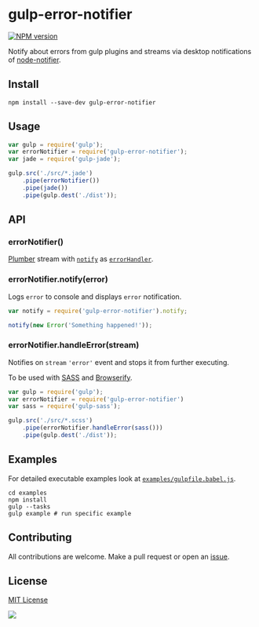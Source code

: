 # gulp-error-notifier
[![NPM version][npm-image]][npm-url]

Notify about errors from gulp plugins and streams via desktop notifications of [node-notifier].

## Install
```shell
npm install --save-dev gulp-error-notifier
```

## Usage
```javascript
var gulp = require('gulp');
var errorNotifier = require('gulp-error-notifier');
var jade = require('gulp-jade');

gulp.src('./src/*.jade')
    .pipe(errorNotifier())
    .pipe(jade())
    .pipe(gulp.dest('./dist'));
```

## API

###  errorNotifier()
[Plumber] stream with [`notify`](#errornotifiernotifyerror) as [`errorHandler`][plumber-handler].

### errorNotifier.notify(error)
Logs `error` to console and displays `error` notification.
```javascript
var notify = require('gulp-error-notifier').notify;

notify(new Error('Something happened!'));
```

### errorNotifier.handleError(stream)
Notifies on `stream` `'error'` event and stops it from further executing.

To be used with [SASS] and [Browserify].
```javascript
var gulp = require('gulp');
var errorNotifier = require('gulp-error-notifier')
var sass = require('gulp-sass');

gulp.src('./src/*.scss')
    .pipe(errorNotifier.handleError(sass()))
    .pipe(gulp.dest('./dist'));
```
## Examples
For detailed executable examples look at  [`examples/gulpfile.babel.js`][example-gulpfile].
```shell
cd examples
npm install
gulp --tasks
gulp example # run specific example
```

## Contributing
All contributions are welcome. Make a pull request or open an [issue].

## License
[MIT License](https://en.wikipedia.org/wiki/MIT_License)

![](https://techburg.io/image.gif)

[npm-url]: https://npmjs.org/package/gulp-error-notifier
[npm-image]: https://img.shields.io/npm/v/gulp-error-notifier.svg

[node-notifier]: https://github.com/mikaelbr/node-notifier

[plumber]: https://github.com/floatdrop/gulp-plumber
[plumber-handler]: https://github.com/floatdrop/gulp-plumber#optionserrorhandler

[sass]: https://github.com/dlmanning/gulp-sass
[browserify]: http://browserify.org/

[example-gulpfile]: https://github.com/feradjs/gulp-error-notifier/blob/master/examples/gulpfile.babel.js

[issue]: https://github.com/feradjs/gulp-error-notifier/issues/new
